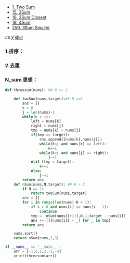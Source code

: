 - [1. Two Sum](https://leetcode-cn.com/problems/two-sum/)
- [15. 3Sum](https://leetcode-cn.com/problems/3sum/)
- [16. 3Sum Closest](https://leetcode-cn.com/problems/3sum-closest/)
- [18. 4Sum](https://leetcode-cn.com/problems/3sum/)
- [259. 3Sum Smaller](https://leetcode-cn.com/problems/3sum/)

##关键点

### 1.排序：

### 2.去重

### N_sum 思想：

```python
def threesum(nums): ## N >= 2

    def twoSum(nums,target):## N ==2
        ans = []
        k = 0
        j = len(nums)-1
        while(k < j):
            left = nums[k]
            right = nums[j]
            tmp = nums[k] + nums[j]
            if(tmp == target):
                ans.append([nums[k],nums[j]])
                while(k<j and nums[k] == left):
                    k+=1
                while(k<j and nums[j] == right):
                    j-=1
            elif (tmp < target):
                k+=1
            else:
                j-=1
        return ans
    def nSum(nums,N,target): ## N > 2
        if N == 2:
            return twoSum(nums,target)
        ans = []
        for i in range(len(nums)-N + 1):
            if i > 0 and nums[i] == nums[i - 1]:
                continue
            tmp =  nSum(nums[i+1:],N-1,target - nums[i])
            ans += [([nums[i]] + _) for _ in tmp]
        return ans

    nums.sort()
    return nSum(nums,3,0)

if __name__ == '__main__':
    arr = [-1,0,1,2,-1,-4]
    print(threesum(arr))

```
